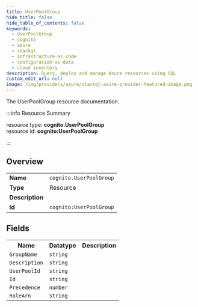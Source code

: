 ```yaml
---
title: UserPoolGroup
hide_title: false
hide_table_of_contents: false
keywords:
  - UserPoolGroup
  - cognito
  - azure
  - stackql
  - infrastructure-as-code
  - configuration-as-data
  - cloud inventory
description: Query, deploy and manage Azure resources using SQL
custom_edit_url: null
image: /img/providers/azure/stackql-azure-provider-featured-image.png
---
```

The UserPoolGroup resource documentation.

:::info Resource Summary

<div class="row">
<div class="providerDocColumn">
<span>resource type:&nbsp;<b>cognito.UserPoolGroup</b></span><br />
<span>resource id:&nbsp;<b>cognito:UserPoolGroup</b></span><br />
</div>
</div>

:::

## Overview
<table><tbody>
<tr><td><b>Name</b></td><td><code>cognito.UserPoolGroup</code></td></tr>
<tr><td><b>Type</b></td><td>Resource</td></tr>
<tr><td><b>Description</b></td><td></td></tr>
<tr><td><b>Id</b></td><td><code>cognito:UserPoolGroup</code></td></tr>
</tbody></table>

## Fields
<table><tbody>
<tr><th>Name</th><th>Datatype</th><th>Description</th></tr>
<tr><td><code>GroupName</code></td><td><code>string</code></td><td></td></tr><tr><td><code>Description</code></td><td><code>string</code></td><td></td></tr><tr><td><code>UserPoolId</code></td><td><code>string</code></td><td></td></tr><tr><td><code>Id</code></td><td><code>string</code></td><td></td></tr><tr><td><code>Precedence</code></td><td><code>number</code></td><td></td></tr><tr><td><code>RoleArn</code></td><td><code>string</code></td><td></td></tr>
</tbody></table>